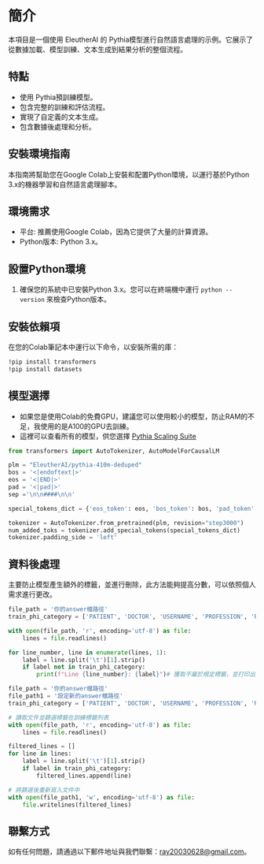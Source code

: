 # 簡介
本項目是一個使用 EleutherAI 的 Pythia模型進行自然語言處理的示例。它展示了從數據加載、模型訓練、文本生成到結果分析的整個流程。
## 特點
- 使用 Pythia預訓練模型。
- 包含完整的訓練和評估流程。
- 實現了自定義的文本生成。
- 包含數據後處理和分析。
## 安裝環境指南
本指南將幫助您在Google Colab上安裝和配置Python環境，以運行基於Python 3.x的機器學習和自然語言處理腳本。
## 環境需求
* 平台: 推薦使用Google Colab，因為它提供了大量的計算資源。
* Python版本: Python 3.x。
## 設置Python環境
1. 確保您的系統中已安裝Python 3.x。您可以在終端機中運行 `python --version`  來檢查Python版本。
## 安裝依賴項
在您的Colab筆記本中運行以下命令，以安裝所需的庫：

```bash
!pip install transformers
!pip install datasets
```

## 模型選擇
- 如果您是使用Colab的免費GPU，建議您可以使用較小的模型，防止RAM的不足，我使用的是A100的GPU去訓練。
- 這裡可以查看所有的模型，供您選擇 [Pythia Scaling Suite](https://huggingface.co/collections/EleutherAI/pythia-scaling-suite-64fb5dfa8c21ebb3db7ad2e1)

```python
from transformers import AutoTokenizer, AutoModelForCausalLM

plm = "EleutherAI/pythia-410m-deduped"
bos = '<|endoftext|>'
eos = '<|END|>'
pad = '<|pad|>'
sep ='\n\n####\n\n'

special_tokens_dict = {'eos_token': eos, 'bos_token': bos, 'pad_token': pad, 'sep_token': sep}

tokenizer = AutoTokenizer.from_pretrained(plm, revision="step3000")
num_added_toks = tokenizer.add_special_tokens(special_tokens_dict)
tokenizer.padding_side = 'left'
```

## 資料後處理
主要防止模型產生額外的標籤，並進行刪除，此方法能夠提高分數，可以依照個人需求進行更改。
```python
file_path = '你的answer檔路徑'
train_phi_category = ['PATIENT', 'DOCTOR', 'USERNAME', 'PROFESSION', 'ROOM', 'DEPARTMENT', 'HOSPITAL', 'ORGANIZATION', 'STREET', 'CITY', 'STATE', 'COUNTRY', 'ZIP', 'LOCATION-OTHER', 'AGE', 'DATE', 'TIME', 'DURATION', 'SET', 'PHONE', 'FAX', 'EMAIL', 'URL', 'IPADDR', 'SSN', 'MEDICALRECORD', 'HEALTHPLAN', 'ACCOUNT', 'LICENSE', 'VEHICLE', 'DEVICE', 'BIOID', 'IDNUM']

with open(file_path, 'r', encoding='utf-8') as file:
    lines = file.readlines()

for line_number, line in enumerate(lines, 1):
    label = line.split('\t')[1].strip()
    if label not in train_phi_category:
        print(f"Line {line_number}: {label}")# 獲取不屬於規定標籤，並打印出來
```
```python
file_path = '你的answer檔路徑'
file_path1 = '設定新的answer檔路徑'
train_phi_category = ['PATIENT', 'DOCTOR', 'USERNAME', 'PROFESSION', 'ROOM', 'DEPARTMENT', 'HOSPITAL', 'ORGANIZATION', 'STREET', 'CITY', 'STATE', 'COUNTRY', 'ZIP', 'LOCATION-OTHER', 'AGE', 'DATE', 'TIME', 'DURATION', 'SET', 'PHONE', 'FAX', 'EMAIL', 'URL', 'IPADDR', 'SSN', 'MEDICALRECORD', 'HEALTHPLAN', 'ACCOUNT', 'LICENSE', 'VEHICLE', 'DEVICE', 'BIOID', 'IDNUM']

# 讀取文件並篩選標籤在訓練標籤列表
with open(file_path, 'r', encoding='utf-8') as file:
    lines = file.readlines()

filtered_lines = []
for line in lines:
    label = line.split('\t')[1].strip()
    if label in train_phi_category:
        filtered_lines.append(line)

# 將篩選後重新寫入文件中
with open(file_path1, 'w', encoding='utf-8') as file:
    file.writelines(filtered_lines)
```

## 聯繫方式

如有任何問題，請通過以下郵件地址與我們聯繫：[ray20030628@gmail.com](https://mail.google.com/mail/u/0/#inbox)。
